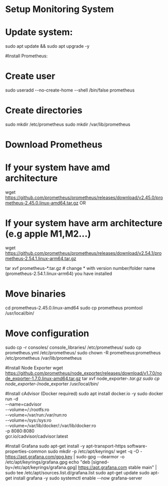 # Setup Monitoring System
  # Update system:
 sudo apt update && sudo apt upgrade -y
          
  #Install Prometheus:
  # Create user
  sudo useradd --no-create-home --shell /bin/false prometheus  
  # Create directories
  sudo mkdir /etc/prometheus
  sudo mkdir /var/lib/prometheus

  # Download Prometheus
  # If your system have amd architecture 
  wget https://github.com/prometheus/prometheus/releases/download/v2.45.0/prometheus-2.45.0.linux-amd64.tar.gz
  OR
  # If your system have arm architecture (e.g apple M1,M2...)
  wget https://github.com/prometheus/prometheus/releases/download/v2.54.1/prometheus-2.54.1.linux-arm64.tar.gz

  tar xvf prometheus-*.tar.gz # change * with version number/folder name (prometheus-2.54.1.linux-arm64) you have installed
  
  # Move binaries
  cd prometheus-2.45.0.linux-amd64
  sudo cp prometheus promtool /usr/local/bin/
  
  # Move configuration
  sudo cp -r consoles/ console_libraries/ /etc/prometheus/
  sudo cp prometheus.yml /etc/prometheus/
  sudo chown -R prometheus:prometheus /etc/prometheus /var/lib/prometheus
  
  #Install Node Exporter
  wget https://github.com/prometheus/node_exporter/releases/download/v1.7.0/node_exporter-1.7.0.linux-amd64.tar.gz
  tar xvf node_exporter-*.tar.gz
  sudo cp node_exporter-*/node_exporter /usr/local/bin/
  
  #Install cAdvisor (Docker required)
  sudo apt install docker.io -y
  sudo docker run -d \
    --name=cadvisor \
    --volume=/:/rootfs:ro \
    --volume=/var/run:/var/run:ro \
    --volume=/sys:/sys:ro \
    --volume=/var/lib/docker/:/var/lib/docker:ro \
    -p 8080:8080 \
    gcr.io/cadvisor/cadvisor:latest

  #Install Grafana
  sudo apt-get install -y apt-transport-https software-properties-common
  sudo mkdir -p /etc/apt/keyrings/
  wget -q -O - https://apt.grafana.com/gpg.key | sudo gpg --dearmor -o /etc/apt/keyrings/grafana.gpg
  echo "deb [signed-by=/etc/apt/keyrings/grafana.gpg] https://apt.grafana.com stable main" | sudo tee /etc/apt/sources.list.d/grafana.list
  sudo apt-get update
  sudo apt-get install grafana -y
  sudo systemctl enable --now grafana-server
